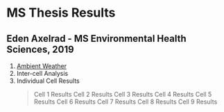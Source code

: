 # MS Thesis Results
## Eden Axelrad - MS Environmental Health Sciences, 2019
1. [Ambient Weather](Ambient_Weather.html)
2. Inter-cell Analysis
3. Individual Cell Results
   > Cell 1 Results
   > Cell 2 Results
   > Cell 3 Results
   > Cell 4 Results
   > Cell 5 Results
   > Cell 6 Results
   > Cell 7 Results
   > Cell 8 Results
   > Cell 9 Results
